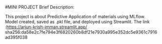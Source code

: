 #MINI PROJECT
Brief Description:

This project is about Predictive Application of materials using MLflow. Model created, saved as .pkl file, and deployed using Streamlit.
The  link :https://arjun-krish-imman.streamlit.app/
sha256:da58e2c7fe794e3f6820260b8df21e7930a995e352dc5e9361c7916ad395f038
